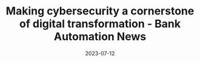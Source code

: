 ---
category:
- .nan
date: 2023-07-12
keyword_suggestion: ubuntu install docker
post_inspiration: https://bankautomationnews.com/allposts/risk-security/making-cybersecurity-a-cornerstone-of-digital-transformation/
silot_terms: digital automation
title: Making cybersecurity a cornerstone of <b>digital</b> transformation - Bank
  Automation News
---